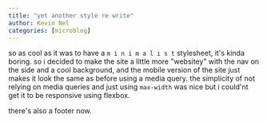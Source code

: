 ```yaml
---
title: "yet another style re write"
author: Kevin Nel
categories: [microblog]
---
```


so as cool as it was to have a ``m i n i m a l i s t`` stylesheet, it's kinda boring.
so i decided to make the site a little more "websitey" with the nav on the side and a cool background, and the mobile version of the site just makes it look the same as before using a media query.
the simplicity of not relying on media queries and just using ``max-width`` was nice but i could'nt get it to be responsive using flexbox.

there's also a footer now.
